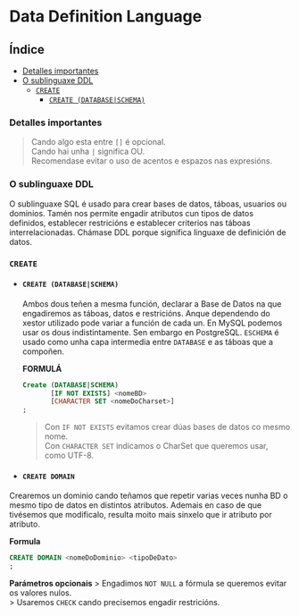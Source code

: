 # Data Definition Language
## Índice
  - [Detalles importantes](#detalles-importantes)
  - [O sublinguaxe DDL](#o-sublinguaxe-ddl)
    - [```CREATE```](#create)
      - [```CREATE (DATABASE|SCHEMA)```](#create-(databse|schema))

### Detalles importantes
  > Cando algo esta entre ```[]``` é opcional.    
  > Cando hai unha ```|``` significa OU.    
  > Recomendase evitar o uso de acentos e espazos nas expresións.

### O sublinguaxe DDL
O sublinguaxe SQL é usado para crear bases de datos, táboas, usuarios ou dominios. Tamén nos permite engadir atributos cun tipos de datos definidos, establecer restricións e establecer criterios nas táboas interrelacionadas. Chámase DDL porque significa linguaxe de definición de datos.

### ```CREATE```
- #### ```CREATE (DATABASE|SCHEMA)```
  Ambos dous teñen a mesma función, declarar a Base de Datos na que engadiremos as táboas, datos e restricións.
  Anque dependendo do xestor utilizado pode variar a función de cada un. En MySQL podemos usar os dous indistintamente. Sen embargo en PostgreSQL. ```ESCHEMA``` é usado como unha capa intermedia entre ```DATABASE``` e as táboas que a compoñen.  

    **FORMULÁ**
  ```SQL
  Create (DATABASE|SCHEMA)
         [IF NOT EXISTS] <nomeBD>
         [CHARACTER SET <nomeDoCharset>]
  ;
  ```
    > Con ```IF NOT EXISTS``` evitamos crear dúas bases de datos co mesmo nome.   
    >Con ```CHARACTER SET``` indicamos o CharSet que queremos usar, como UTF-8.

- #### ```CREATE DOMAIN```
Crearemos un dominio cando teñamos que repetir varias veces nunha BD o mesmo tipo de datos en distintos atributos. Ademais en caso de que tivésemos que modificalo, resulta moito mais sinxelo que ir atributo por atributo.

  **Formula**
  ```SQL
  CREATE DOMAIN <nomeDoDominio> <tipoDeDato>
  ;
  ```
  **Parámetros opcionais**
    > Engadimos ```NOT NULL```  a fórmula se queremos evitar os valores nulos.     
    > Usaremos  ```CHECK``` cando precisemos engadir restricións.
